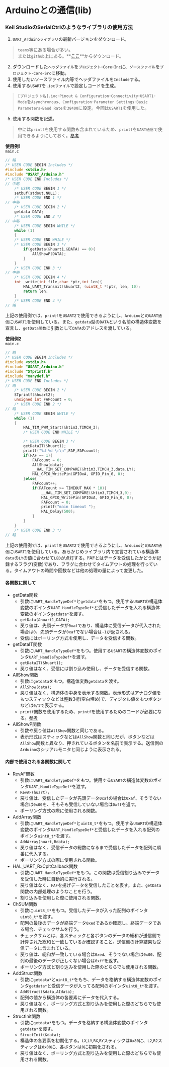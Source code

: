 # Arduinoとの通信(lib)

### Keil StudioのSerialCtrlのようなライブラリの使用方法
1. `UART_Arduinoライブラリ`の最新バージョンをダウンロード。  
> `teams`等にある場合が多い。  
> または`github`上にある。**[ここ](https://github.com/s2301089/development-F446RE/tree/main/UART_Arduino)**からダウンロード。  
2. ダウンロードした`ヘッダファイル`を`プロジェクト`-`Core`-`Inc`に、`ソースファイル`を`プロジェクト`-`Core`-`Src`に移動。  
3. 使用したいソースファイル内等でヘッダファイルを`Include`する。  
4. 使用する`USART`を`.iocファイル`で設定しコードを生成。  
> `[プロジェクト名].ioc`-`Pinout & Configuration`-`Connectivity`-`USART1`-`Mode`を`Asynchronous`、`Configuration`-`Parameter Settings`-`Basic Parameters`-`Baud Rate`を`38400`に設定。今回は`USART1`を使用した。  
5. 使用する関数を記述。  
> 中には`printf`を使用する関数も含まれているため、`printf`を`UART通信`で使用できるようにしておく。[参考](./chapter_2.md)  

**使用例1**  
`main.c`  
```c
// 略
/* USER CODE BEGIN Includes */
#include <stdio.h>
#include "USART_Arduino.h"
/* USER CODE END Includes */
// 中略
    /* USER CODE BEGIN 1 */
    setbuf(stdout,NULL);
    /* USER CODE END 1 */
// 中略
    /* USER CODE BEGIN 2 */
    getdata DATA;
    /* USER CODE END 2 */
// 中略
    /* USER CODE BEGIN WHILE */
    while (1)
    {
    /* USER CODE END WHILE */
    /* USER CODE BEGIN 3 */
        if(getData(&huart1,&DATA) == 0){
            AllShowP(DATA);
        }
    }
    /* USER CODE END 3 */
// 中略
    /* USER CODE BEGIN 4 */
    int _write(int file,char *ptr,int len){
        HAL_UART_Transmit(&huart2, (uint8_t *)ptr, len, 10);
        return len;
    }
    /* USER CODE END 4 */
// 略
```  
上記の使用例では、`printf`を`USART2`で使用できるようにし、`Arduino`との`UART通信`に`USART1`を使用している。また、`getdata`型の`DATA`という名前の構造体変数を宣言し、`getData関数`に引数として`DATA`のアドレスを渡している。  

**使用例2**  
`main.c`  
```c
// 略
/* USER CODE BEGIN Includes */
#include <stdio.h>
#include "USART_Arduino.h"
#include "STprintf.h"
#include "manydef.h"
/* USER CODE END Includes */
// 略
    /* USER CODE BEGIN 2 */
    STprintf(&huart2);
    unsigned int FAFcount = 0;
    /* USER CODE END 2 */
// 略
    /* USER CODE BEGIN WHILE */
    while (1)
    {
        HAL_TIM_PWM_Start(&htim3,TIMCH_3);
        /* USER CODE END WHILE */

        /* USER CODE BEGIN 3 */
        getDataIT(&huart1);
        printf("%d %d \r\n",FAF,FAFcount);
        if(FAF == 1){
            FAFcount = 0;
            AllShow(data);
            __HAL_TIM_SET_COMPARE(&htim3,TIMCH_3,data.LY);
            HAL_GPIO_WritePin(GPIOxA, GPIO_Pin_0, 0);
        }else{
            FAFcount++;
            if(FAFcount >= TIMEOUT_MAX * 10){
                __HAL_TIM_SET_COMPARE(&htim3,TIMCH_3,0);
                HAL_GPIO_WritePin(GPIOxA, GPIO_Pin_0, 0);
                FAFcount = 0;
                printf("main timeout ");
                HAL_Delay(500);
            }
        }
    }
    /* USER CODE END 3 */
// 略
```  
上記の使用例では、`printf`を`USART2`で使用できるようにし、`Arduino`との`UART通信`に`USART1`を使用している。あらかじめライブラリ内で宣言されている構造体`data`の`LY`の値に合わせて`LED`が点灯する。FAFとはデータを受信したかどうか記録するフラグ(変数)であり、フラグに合わせてタイムアウトの処理を行っている。タイムアウトの時間や回数などは他の処理の量によって変更した。  

#### 各関数に関して  
* getData関数  
  * 引数に`UART_HandleTypeDef*`と`getdata*`をもつ。使用する`USART`の構造体変数のポインタ`UART_HandleTypeDef*`と受信したデータを入れる構造体変数のポインタ`getdata*`を渡す。  
  * `getData(&huart1,DATA);`  
  * 戻り値は、先頭データが`0xaf`であり、構造体に受信データが代入された場合は`0`、先頭データが`0xaf`でない場合は`-1`が返される。  
  * 受信にはポーリング方式を使用し、データを受信する関数。  
* getDataIT関数  
  * 引数に`UART_HandleTypeDef*`をもつ。使用する`USART`の構造体変数のポインタ`UART_HandleTypeDef*`を渡す。  
  * `getDataIT(&huart1);`  
  * 戻り値はなく、受信には割り込み使用し、データを受信する関数。  
* AllShow関数  
  * 引数に`getdata`をもつ。構造体変数`getdata`を渡す。  
  * `AllShow(data);`  
  * 戻り値はなく、構造体の中身を表示する関数。表示形式はアナログ値をもつスティックなどは整数3桁(空白埋め)で、ディジタル値をもつボタンなどは`0/1`で表示する。  
  * `printf`関数を使用するため、`printf`を使用するためのコードが必要になる。[参考](./chapter_2.md)  
* AllShowP関数  
  * 引数や戻り値は`AllShow`関数と同じである。
  * 表示形式はスティックなどは`AllShow`関数と同じだが、ボタンなどは`AllShow`関数と異なり、押されているボタンを名前で表示する。送信側の`Arduino`のシリアルモニタと同じように表示される。  

#### 内部で使用される各関数に関して  
* RevAF関数  
  * 引数に`UART_HandleTypeDef*`をもつ。使用する`USART`の構造体変数のポインタ`UART_HandleTypeDef*`を渡す。  
  * `RevAF(huart);`  
  * 戻り値は、受信したデータが先頭データ`0xaf`の場合は`0xaf`、そうでない場合は`0x00`を、そもそも受信していない場合は`0xff`を返す。  
  * ポーリング方式の際に使用される関数。  
* AddArray関数  
  * 引数に`UART_HandleTypeDef*`と`uint8_t*`をもつ。使用する`USART`の構造体変数のポインタ`UART_HandleTypeDef*`と受信したデータを入れる配列のポインタ`uint8_t*`を渡す。  
  * `AddArray(huart,Rdata);`  
  * 戻り値はなく、受信データの総数になるまで受信したデータを配列に順番に代入する。  
  * ポーリング方式の際に使用される関数。  
* HAL_UART_RxCpltCallback関数  
  * 引数に`UART_HandleTypeDef*`をもつ。この関数は受信割り込みでデータを受信した時に自動的に実行される。  
  * 戻り値はなく、`FAF`を揚げデータを受信したことを表す。また、`getData`関数の内部処理のようなことを行う。  
  * 割り込みを使用した際に使用される関数。  
* ChSUM関数  
  * 引数に`uint8_t*`をもつ。受信したデータが入った配列のポインタ`uint8_t*`を渡す。  
  * 配列の最後のデータが終端データ`0xed`であるか確認し、終端データである場合、チェックサムを行う。  
  * チェックサムとは、各スティックと各ボタンのデータの総和が送信側で計算された総和と一致しているか確認すること。送信側の計算結果も受信データに含まれている。  
  * 戻り値は、総和が一致している場合は`0xed`、そうでない場合は`0x00`、配列の最後のデータが正しくない場合は`0xff`を返す。  
  * ポーリング方式と割り込みを使用した際のどちらでも使用される関数。  
* AddStruct関数  
  * 引数に`getdata*`と`uint8_t*`をもち、データを格納する構造体変数のポインタ`getdata*`と受信データが入ってる配列のポインタ`uint8_t*`を渡す。  
  * `AddStruct(&data,AIdata);`  
  * 配列の値から構造体の各要素にデータを代入する。  
  * 戻り値はなく、ポーリング方式と割り込みを使用した際のどちらでも使用される関数。  
* StructInit関数  
  * 引数に`getdata*`をもつ。データを格納する構造体変数のポインタ`getdata*`を渡す。  
  * `StructInit(&data);`  
  * 構造体の各要素を初期化する。`LX`,`LY`,`RX`,`RY`スティックは`0x80`に、`L2`,`R2`スティックは`0x00`に、各ボタンは`0`に初期化される。  
  * 戻り値はなく、ポーリング方式と割り込みを使用した際のどちらでも使用される関数。  

